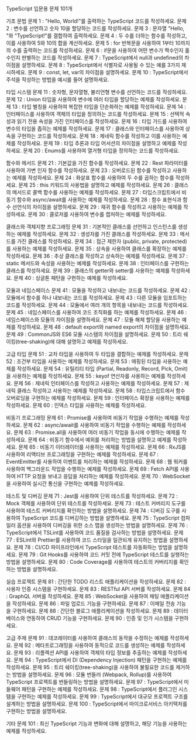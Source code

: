 TypeScript 입문용 문제 101개

기초 문법
문제 1 : "Hello, World!"를 출력하는 TypeScript 코드를 작성하세요.
문제 2 : 변수를 선언하고 숫자 10을 할당하는 코드를 작성하세요.
문제 3 : 문자열 "Hello, "와 "TypeScript!"를 결합하여 출력하세요.
문제 4 : 두 수를 더하는 함수를 작성하고, 이를 사용하여 5와 10의 합을 계산하세요.
문제 5 : for 반복문을 사용하여 1부터 10까지의 수를 출력하는 코드를 작성하세요.
문제 6 : if문을 사용하여 어떤 변수가 짝수인지 홀수인지 판별하는 코드를 작성하세요.
문제 7 : TypeScript에서 null과 undefined의 차이점을 설명하세요.
문제 8 : TypeScript에서 식별자로 사용될 수 있는 예를 3가지 제시하세요.
문제 9 : const, let, var의 차이점을 설명하세요.
문제 10 : TypeScript에서 주석을 작성하는 방법을 예시를 들어 설명하세요.

타입 시스템
문제 11 : 숫자형, 문자열형, 불리언형 변수를 선언하는 코드를 작성하세요.
문제 12 : Union 타입을 사용하여 변수에 여러 타입을 할당하는 예제를 작성하세요.
문제 13 : 타입 별칭을 사용하여 복잡한 타입을 단순화하는 예제를 작성하세요.
문제 14 : 인터페이스를 사용하여 객체의 타입을 정의하는 코드를 작성하세요.
문제 15 : 선택적 속성과 읽기 전용 속성을 가진 인터페이스를 작성하세요.
문제 16 : 타입 가드를 사용하여 변수의 타입을 좁히는 예제를 작성하세요.
문제 17 : 클래스와 인터페이스를 사용하여 상속을 구현하는 코드를 작성하세요.
문제 18 : 제네릭 함수를 작성하고 이를 사용하는 예제를 작성하세요.
문제 19 : 타입 추론과 타입 어서션의 차이점을 설명하고 예제를 작성하세요.
문제 20 : Enums를 사용하여 열거형 타입을 정의하는 코드를 작성하세요.

함수와 메서드
문제 21 : 기본값을 가진 함수를 작성하세요.
문제 22 : Rest 파라미터를 사용하여 가변 인자 함수를 작성하세요.
문제 23 : 오버로드된 함수를 작성하고 사용하는 예제를 작성하세요.
문제 24 : 화살표 함수를 사용하여 두 수를 곱하는 함수를 작성하세요.
문제 25 : this 키워드의 사용법을 설명하고 예제를 작성하세요.
문제 26 : 클래스의 메서드로 콜백 함수를 사용하는 예제를 작성하세요.
문제 27 : 타입스크립트에서 비동기 함수와 async/await를 사용하는 예제를 작성하세요.
문제 28 : 함수 표현식과 함수 선언식의 차이점을 설명하세요.
문제 29 : 재귀 함수를 작성하고 사용하는 예제를 작성하세요.
문제 30 : 클로저를 사용하여 변수를 캡처하는 예제를 작성하세요.

클래스와 객체지향 프로그래밍
문제 31 : 기본적인 클래스를 선언하고 인스턴스를 생성하는 예제를 작성하세요.
문제 32 : 생성자를 가진 클래스를 작성하세요.
문제 33 : 메서드를 가진 클래스를 작성하세요.
문제 34 : 접근 제한자 (public, private, protected)를 사용하는 예제를 작성하세요.
문제 35 : 상속을 사용하여 클래스를 확장하는 예제를 작성하세요.
문제 36 : 추상 클래스를 작성하고 상속하는 예제를 작성하세요.
문제 37 : static 메서드와 속성을 사용하는 예제를 작성하세요.
문제 38 : 인터페이스를 구현하는 클래스를 작성하세요.
문제 39 : 클래스의 getter와 setter를 사용하는 예제를 작성하세요.
문제 40 : 싱글톤 패턴을 구현하는 예제를 작성하세요.

모듈과 네임스페이스
문제 41 : 모듈을 작성하고 내보내는 코드를 작성하세요.
문제 42 : 모듈에서 함수를 하나 내보내는 코드를 작성하세요.
문제 43 : 다른 모듈을 임포트하는 코드를 작성하세요.
문제 44 : 모듈에서 여러 개의 항목을 내보내는 코드를 작성하세요.
문제 45 : 네임스페이스를 사용하여 코드 조직화를 하는 예제를 작성하세요.
문제 46 : 네임스페이스와 모듈의 차이점을 설명하세요.
문제 47 : 모듈 해체 할당을 사용하는 예제를 작성하세요.
문제 48 : default export와 named export의 차이점을 설명하세요.
문제 49 : CommonJS와 ES6 모듈 시스템의 차이점을 설명하세요.
문제 50 : 트리 쉐이킹(tree-shaking)에 대해 설명하고 예제를 작성하세요.

고급 타입
문제 51 : 교차 타입을 사용하여 두 타입을 결합하는 예제를 작성하세요.
문제 52 : 조건부 타입을 사용하는 예제를 작성하세요.
문제 53 : 매핑된 타입을 사용하는 예제를 작성하세요.
문제 54 : 유틸리티 타입 (Partial, Readonly, Record, Pick, Omit)을 사용하는 예제를 작성하세요.
문제 55 : keyof 연산자를 사용하는 예제를 작성하세요.
문제 56 : 제네릭 인터페이스를 작성하고 사용하는 예제를 작성하세요.
문제 57 : 제네릭 클래스 작성하고 사용하는 예제를 작성하세요.
문제 58 : 타입스크립트에서 함수 오버로딩을 구현하는 예제를 작성하세요.
문제 59 : 인터페이스 확장을 사용하는 예제를 작성하세요.
문제 60 : 인덱스 타입을 사용하는 예제를 작성하세요.

비동기 프로그래밍
문제 61 : Promise를 사용하여 비동기 작업을 수행하는 예제를 작성하세요.
문제 62 : async/await를 사용하여 비동기 작업을 수행하는 예제를 작성하세요.
문제 63 : Promise.all을 사용하여 여러 비동기 작업을 동시에 수행하는 예제를 작성하세요.
문제 64 : 비동기 함수에서 예외를 처리하는 방법을 설명하고 예제를 작성하세요.
문제 65 : 비동기 이터레이터를 사용하는 예제를 작성하세요.
문제 66 : RxJS를 사용하여 리액티브 프로그래밍을 구현하는 예제를 작성하세요.
문제 67 : EventEmitter를 사용하여 이벤트를 처리하는 예제를 작성하세요.
문제 68 : 웹 워커를 사용하여 백그라운드 작업을 수행하는 예제를 작성하세요.
문제 69 : Fetch API를 사용하여 HTTP 요청을 보내고 응답을 처리하는 예제를 작성하세요.
문제 70 : WebSocket을 사용하여 실시간 통신을 구현하는 예제를 작성하세요.

테스트 및 디버깅
문제 71 : Jest를 사용하여 단위 테스트를 작성하세요.
문제 72 : Mock 객체를 사용하여 단위 테스트를 작성하세요.
문제 73 : 테스트 커버리지 도구를 사용하여 테스트 커버리지를 확인하는 방법을 설명하세요.
문제 74 : 디버깅 도구를 사용하여 TypeScript 코드를 디버깅하는 방법을 설명하세요.
문제 75 : TypeScript 컴파일러 옵션을 사용하여 디버깅을 위한 소스 맵을 생성하는 방법을 설명하세요.
문제 76 : TypeScript에서 TSLint를 사용하여 코드 품질을 검사하는 방법을 설명하세요.
문제 77 : ESLint와 Prettier를 사용하여 코드 스타일을 일관되게 유지하는 방법을 설명하세요.
문제 78 : CI/CD 파이프라인에서 TypeScript 테스트를 자동화하는 방법을 설명하세요.
문제 79 : Git Hooks를 사용하여 코드 커밋 전에 TypeScript 테스트를 실행하는 방법을 설명하세요.
문제 80 : Code Coverage를 사용하여 테스트의 커버리지를 확인하는 방법을 설명하세요.

실습 프로젝트
문제 81 : 간단한 TODO 리스트 애플리케이션을 작성하세요.
문제 82 : 사용자 인증 시스템을 구현하세요.
문제 83 : RESTful API 서버를 작성하세요.
문제 84 : GraphQL 서버를 작성하세요.
문제 85 : WebSocket을 사용하여 채팅 애플리케이션을 작성하세요.
문제 86 : 파일 업로드 기능을 구현하세요.
문제 87 : 이메일 전송 기능을 구현하세요.
문제 88 : 간단한 블로그 애플리케이션을 작성하세요.
문제 89 : 데이터베이스와 연동하여 CRUD 기능을 구현하세요.
문제 90 : 인증 및 인가 시스템을 구현하세요.

고급 주제
문제 91 : 데코레이터를 사용하여 클래스의 동작을 수정하는 예제를 작성하세요.
문제 92 : 메타프로그래밍을 사용하여 동적으로 코드를 생성하는 예제를 작성하세요.
문제 93 : 리플렉션 API를 사용하여 객체의 타입 정보를 추출하는 예제를 작성하세요.
문제 94 : TypeScript에서 DI (Dependency Injection) 패턴을 구현하는 예제를 작성하세요.
문제 95 : 트리 쉐이킹(tree-shaking)을 사용하여 불필요한 코드를 제거하는 방법을 설명하세요.
문제 96 : 모듈 번들러 (Webpack, Rollup)를 사용하여 TypeScript 프로젝트를 번들링하는 방법을 설명하세요.
문제 97 : TypeScript에서 미들웨어 패턴을 구현하는 예제를 작성하세요.
문제 98 : TypeScript에서 플러그인 시스템을 구현하는 예제를 작성하세요.
문제 99 : TypeScript에서 대규모 프로젝트 구조를 설계하는 방법을 설명하세요.
문제 100 : TypeScript에서 마이크로서비스 아키텍처를 구현하는 방법을 설명하세요.

기타
문제 101 : 최신 TypeScript 기능과 변화에 대해 설명하고, 해당 기능을 사용하는 예제를 작성하세요.